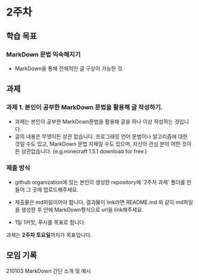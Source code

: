 # 2주차

## 학습 목표

### MarkDown 문법 익숙해지기
- MarkDown을 통해 전체적인 글 구상이 가능한 것.

## 과제 

### 과제 1. 본인이 공부한 MarkDown 문법을 활용해 글 작성하기.
- 과제는 본인이 공부한 MarkDown문법을 활용해 글을 하나 이상 작성하는 것입니다.
- 글의 내용은 무엇이든 상관 없습니다. 프로그래밍 언어 문법이나 알고리즘에 대한 것일 수도 있고, MarkDown 문법 자체일 수도 있으며, 자신의 관심 분야 어떤 것이든 상관없습니다. (e.g.minecraft 1.5.1 download for free.)

### 제출 방식
- github organization에 있는 본인이 생성한 repository에 '2주차 과제' 폴더를 만들어 그 곳에 업로드해주세요.
- 제출물은 md파일이어야 합니다. 결과물이 link라면 README.md 와 같이 md파일을 생성한 후 안에 MarkDown형식으로 url을 link해주세요.

- 1일 1커밋, 푸시를 목표로 합니다.

과제는 **2주차 토요일**까지가 목표입니다.

## 모임 기록
210103 MarkDown 간단 소개 및 예시
